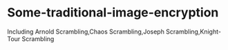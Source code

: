 # Some-traditional-image-encryption
Including Arnold Scrambling,Chaos Scrambling,Joseph Scrambling,Knight-Tour Scrambling 

